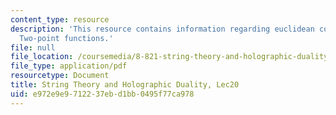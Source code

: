 ```yaml
---
content_type: resource
description: 'This resource contains information regarding euclidean correlation functions:
  Two-point functions.'
file: null
file_location: /coursemedia/8-821-string-theory-and-holographic-duality-fall-2014/e972e9e9712237ebd1bb0495f77ca978_MIT8_821S15_Lec20.pdf
file_type: application/pdf
resourcetype: Document
title: String Theory and Holographic Duality, Lec20
uid: e972e9e9-7122-37eb-d1bb-0495f77ca978
---
```


